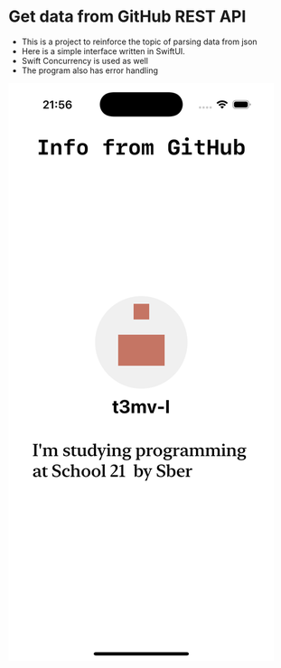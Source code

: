 # Get data from GitHub REST API

- This is a project to reinforce the topic of parsing data from json
- Here is a simple interface written in SwiftUI.
- Swift Concurrency is used as well
- The program also has error handling

![](screenshot.png)
